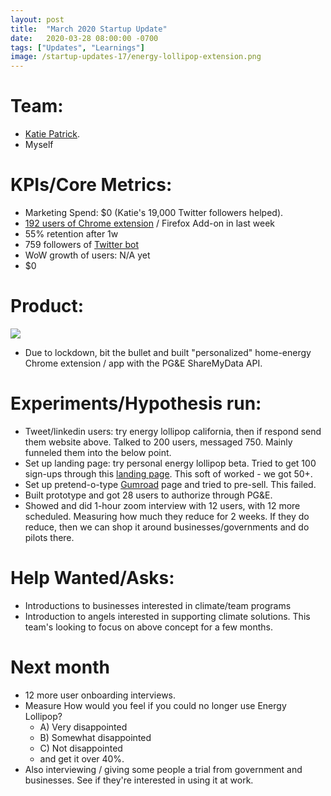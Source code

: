 ```yaml
---
layout: post
title:  "March 2020 Startup Update"
date:   2020-03-28 08:00:00 -0700
tags: ["Updates", "Learnings"]
image: /startup-updates-17/energy-lollipop-extension.png
---
```


# Team: 
* [Katie Patrick](https://twitter.com/katiepatrick).
* Myself

# KPIs/Core Metrics:
* Marketing Spend: $0 (Katie's 19,000 Twitter followers helped).
* [192 users of Chrome extension](https://chrome.google.com/webstore/detail/energy-lollipop/jolcdgpgpdlpjafhepiicopakoiifdfm) / Firefox Add-on in last week
* 55% retention after 1w
* 759 followers of [Twitter bot](https://twitter.com/energylollipop)
* WoW growth of users: N/A yet
* $0

# Product:
![](/startup-updates-17/energy-lollipop-personal.gif)
* Due to lockdown, bit the bullet and built "personalized" home-energy Chrome extension / app with the PG&E ShareMyData API.


# Experiments/Hypothesis run:
* Tweet/linkedin users: try energy lollipop california, then if respond send them website above. Talked to 200 users, messaged 750. Mainly funneled them into the below point.
* Set up landing page: try personal energy lollipop beta. Tried to get 100 sign-ups through this [landing page](https://helloworlde.com/energylollipop-home-office). This soft of worked - we got 50+.
* Set up pretend-o-type [Gumroad](https://gumroad.com/l/energylollipop) page and tried to pre-sell. This failed. 
* Built prototype and got 28 users to authorize through PG&E.
* Showed and did 1-hour zoom interview with 12 users, with 12 more scheduled. Measuring how much they reduce for 2 weeks. If they do reduce, then we can shop it around businesses/governments and do pilots there.

# Help Wanted/Asks:
* Introductions to businesses interested in climate/team programs
* Introduction to angels interested in supporting climate solutions. This team's looking to focus on above concept for a few months.

# Next month
* 12 more user onboarding interviews.
* Measure How would you feel if you could no longer use Energy Lollipop?
  * A) Very disappointed
  * B) Somewhat disappointed
  * C) Not disappointed
  * and get it over 40%.
* Also interviewing / giving some people a trial from government and businesses. See if they're interested in using it at work.

